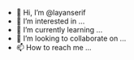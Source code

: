 - 👋 Hi, I’m @layanserif
- 👀 I’m interested in ...
- 🌱 I’m currently learning ...
- 💞️ I’m looking to collaborate on ...
- 📫 How to reach me ...

<!---
layanserif/layanserif is a ✨ special ✨ repository because its `README.md` (this file) appears on your GitHub profile.
You can click the Preview link to take a look at your changes.
--->
